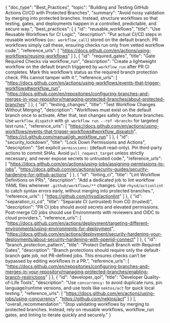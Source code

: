 {
  "doc_type": "Best_Practices",
  "topic": "Building and Testing GitHub Actions CI/CD with Protected Branches",
  "summary": "Avoid noisy validation by merging into protected branches. Instead, structure workflows so that testing, gates, and deployments happen in a controlled, predictable, and secure way.",
  "best_practices": [
    {
      "id": "reusable_workflows",
      "title": "Use Reusable Workflows for CI Logic",
      "description": "Put actual CI/CD steps in reusable workflows (`on: workflow_call`) stored on the default branch. PR workflows simply call these, ensuring checks run only from vetted workflow code.",
      "reference_urls": [
        "https://docs.github.com/en/actions/using-workflows/reusing-workflows"
      ]
    },
    {
      "id": "required_gates",
      "title": "Gate Required Checks via workflow_run",
      "description": "Create a lightweight workflow on the default branch triggered by `workflow_run` after PR CI completes. Mark this workflow’s status as the required branch protection check. PRs cannot tamper with it.",
      "reference_urls": [
        "https://docs.github.com/en/actions/using-workflows/events-that-trigger-workflows#workflow_run",
        "https://docs.github.com/en/repositories/configuring-branches-and-merges-in-your-repository/managing-protected-branches/about-protected-branches"
      ]
    },
    {
      "id": "testing_changes",
      "title": "Test Workflow Changes Without Merging",
      "description": "Workflows must exist on the default branch once to activate. After that, test changes safely on feature branches. Use `workflow_dispatch` with `gh workflow run --ref <branch>` for targeted test runs.",
      "reference_urls": [
        "https://docs.github.com/en/actions/using-workflows/events-that-trigger-workflows#workflow_dispatch",
        "https://cli.github.com/manual/gh_workflow_run"
      ]
    },
    {
      "id": "security_lockdown",
      "title": "Lock Down Permissions and Actions",
      "description": "Set explicit `permissions:` (default read-only). Pin third-party actions to commit SHAs. Avoid `pull_request_target` unless strictly necessary, and never expose secrets to untrusted code.",
      "reference_urls": [
        "https://docs.github.com/en/actions/using-jobs/assigning-permissions-to-jobs",
        "https://docs.github.com/en/actions/security-guides/security-hardening-for-github-actions"
      ]
    },
    {
      "id": "linting_ci",
      "title": "Lint Workflow Definitions on PRs",
      "description": "Add a dedicated job to lint workflow YAML files whenever `.github/workflows/**` changes. Use `rhysd/actionlint` to catch syntax errors early, without merging into protected branches.",
      "reference_urls": [
        "https://github.com/rhysd/actionlint"
      ]
    },
    {
      "id": "separation_ci_cd",
      "title": "Separate CI (untrusted) from CD (trusted)",
      "description": "PR CI jobs should avoid secrets and elevated permissions. Post-merge CD jobs should use Environments with reviewers and OIDC to cloud providers.",
      "reference_urls": [
        "https://docs.github.com/en/actions/deployment/targeting-different-environments/using-environments-for-deployment",
        "https://docs.github.com/en/actions/deployment/security-hardening-your-deployments/about-security-hardening-with-openid-connect"
      ]
    },
    {
      "id": "branch_protection_pattern",
      "title": "Protect Default Branch with Required Gates",
      "description": "Branch protections should require only the default-branch gate job, not PR-defined jobs. This ensures checks can’t be bypassed by editing workflows in a PR.",
      "reference_urls": [
        "https://docs.github.com/en/repositories/configuring-branches-and-merges-in-your-repository/managing-protected-branches/enabling-branch-restrictions"
      ]
    },
    {
      "id": "developer_qol",
      "title": "Developer Quality-of-Life Tools",
      "description": "Use `concurrency:` to avoid duplicate runs, pin language/runtime versions, and use tools like `nektos/act` for quick local testing.",
      "reference_urls": [
        "https://docs.github.com/en/actions/using-jobs/using-concurrency",
        "https://github.com/nektos/act"
      ]
    }
  ],
  "overall_recommendation": "Stop validating workflows by merging to protected branches. Instead, rely on reusable workflows, workflow_run gates, and linting to iterate quickly and securely."
}

